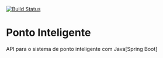 [![Build Status](https://travis-ci.org/leosouzati/ponto-inteligente-api.svg?branch=master)](https://travis-ci.org/leosouzati/ponto-inteligente-api)
# Ponto Inteligente
API para o sistema de ponto inteligente com Java[Spring Boot]

